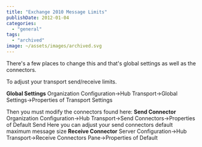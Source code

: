 ```yaml
---
title: "Exchange 2010 Message Limits"
publishDate: 2012-01-04
categories: 
  - "general"
tags:
  - "archived"
image: ~/assets/images/archived.svg
---
```


There's a few places to change this and that's global settings as well as the connectors.

To adjust your transport send/receive limits.

**Global Settings** Organization Configuration->Hub Transport->Global Settings->Properties of Transport Settings

Then you must modify the connectors found here: **Send Connector** Organization Configuration->Hub Transport->Send Connectors->Properties of Default Send Here you can adjust your send connectors default maximum message size **Receive Connector** Server Configuration->Hub Transport->Receive Connectors Pane->Properties of Default
